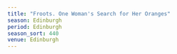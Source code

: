 ```yaml
---
title: "Froots. One Woman's Search for Her Oranges"
season: Edinburgh
period: Edinburgh
season_sort: 440
venue: Edinburgh
---
```



